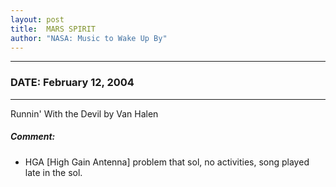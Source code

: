 ```yaml
---
layout: post
title:  MARS SPIRIT
author: "NASA: Music to Wake Up By"
---
```


----
### DATE: February 12, 2004
----
Runnin' With the Devil by Van Halen

##### Comment:
* HGA [High Gain Antenna] problem that sol, no activities, song played late in the sol.
